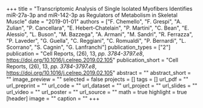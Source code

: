 +++
title = "Transcriptomic Analysis of Single Isolated Myofibers Identifies miR-27a-3p and miR-142-3p as Regulators of Metabolism in Skeletal Muscle"
date = "2019-01-01"
authors = ["F. Chemello", "F. Grespi", "A. Zulian", "P. Cancellara", "E. Hebert-Chatelain", "P. Martini", "C. Bean", "E. Alessio", "L. Buson", "M. Bazzega", "A. Armani", "M. Sandri", "R. Ferrazza", "P. Laveder", "G. Guella", "C. Reggiani", "C. Romualdi", "P. Bernardi", "L. Scorrano", "S. Cagnin", "G. Lanfranchi"]
publication_types = ["2"]
publication = "Cell Reports, (26), 13, _pp. 3784-3797.e8_, https://doi.org/10.1016/j.celrep.2019.02.105"
publication_short = "Cell Reports, (26), 13, _pp. 3784-3797.e8_, https://doi.org/10.1016/j.celrep.2019.02.105"
abstract = ""
abstract_short = ""
image_preview = ""
selected = false
projects = []
tags = []
url_pdf = ""
url_preprint = ""
url_code = ""
url_dataset = ""
url_project = ""
url_slides = ""
url_video = ""
url_poster = ""
url_source = ""
math = true
highlight = true
[header]
image = ""
caption = ""
+++
